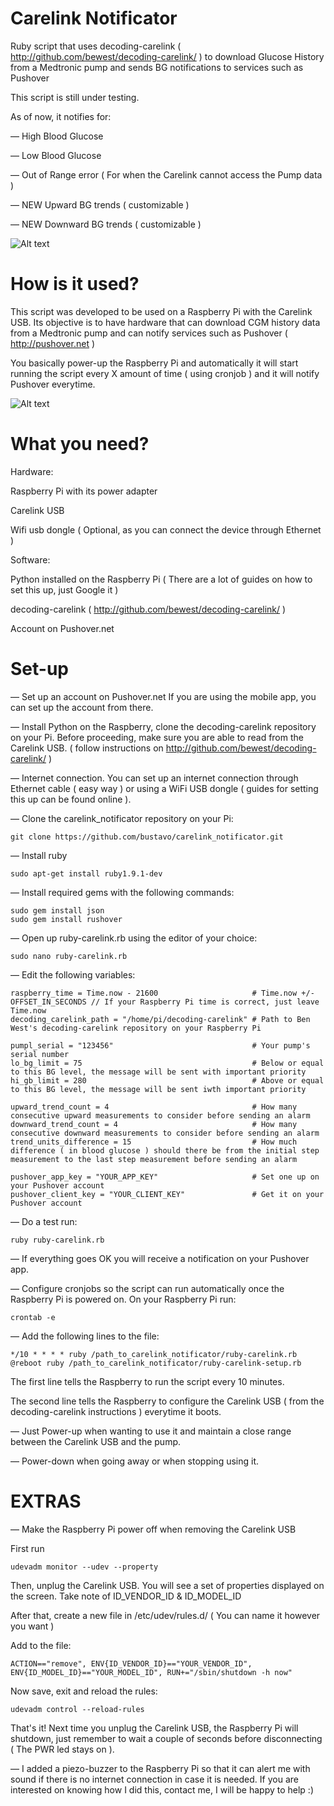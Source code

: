 Carelink Notificator
====================

Ruby script that uses decoding-carelink ( http://github.com/bewest/decoding-carelink/ ) to download Glucose History from a Medtronic pump and sends BG notifications to services such as Pushover

This script is still under testing.

As of now, it notifies for:

— High Blood Glucose

— Low Blood Glucose

— Out of Range error ( For when the Carelink cannot access the Pump data )

— NEW Upward BG trends ( customizable )

— NEW Downward BG trends ( customizable )

![Alt text](IMG_0345.PNG?raw=true "Pushover App on iOS")

How is it used?
====================

This script was developed to be used on a Raspberry Pi with the Carelink USB. Its objective is to have hardware that can download CGM history data from a Medtronic pump and can notify services such as Pushover ( http://pushover.net )

You basically power-up the Raspberry Pi and automatically it will start running the script every X amount of time ( using cronjob ) and it will notify Pushover everytime.

![Alt text](IMG_0325.JPG?raw=true "Rasbperry Pi Setup")

What you need?
====================

Hardware:

Raspberry Pi with its power adapter

Carelink USB

Wifi usb dongle ( Optional, as you can connect the device through Ethernet )

Software:

Python installed on the Raspberry Pi ( There are a lot of guides on how to set this up, just Google it )

decoding-carelink ( http://github.com/bewest/decoding-carelink/ )

Account on Pushover.net

Set-up
====================

— Set up an account on Pushover.net If you are using the mobile app, you can set up the account from there.

— Install Python on the Raspberry, clone the decoding-carelink repository on your Pi. Before proceeding, make sure you are able to read from the Carelink USB. ( follow instructions on http://github.com/bewest/decoding-carelink/ )

— Internet connection. You can set up an internet connection through Ethernet cable ( easy way ) or using a WiFi USB dongle ( guides for setting this up can be found online ).

— Clone the carelink_notificator repository on your Pi: 

```
git clone https://github.com/bustavo/carelink_notificator.git
```

— Install ruby 

```
sudo apt-get install ruby1.9.1-dev
````

— Install required gems with the following commands: 

```
sudo gem install json
sudo gem install rushover
```

— Open up ruby-carelink.rb using the editor of your choice:

```
sudo nano ruby-carelink.rb
```

— Edit the following variables:

```
raspberry_time = Time.now - 21600                     # Time.now +/- OFFSET_IN_SECONDS // If your Raspberry Pi time is correct, just leave Time.now
decoding_carelink_path = "/home/pi/decoding-carelink" # Path to Ben West's decoding-carelink repository on your Raspberry Pi

pumpl_serial = "123456"                               # Your pump's serial number
lo_bg_limit = 75                                      # Below or equal to this BG level, the message will be sent with important priority
hi_gb_limit = 280                                     # Above or equal to this BG level, the message will be sent iwth important priority

upward_trend_count = 4                                # How many consecutive upward measurements to consider before sending an alarm
downward_trend_count = 4                              # How many consecutive downward measurements to consider before sending an alarm
trend_units_difference = 15                           # How much difference ( in blood glucose ) should there be from the initial step measurement to the last step measurement before sending an alarm

pushover_app_key = "YOUR_APP_KEY"                     # Set one up on your Pushover account
pushover_client_key = "YOUR_CLIENT_KEY"               # Get it on your Pushover account
```

— Do a test run:

```
ruby ruby-carelink.rb
```

— If everything goes OK you will receive a notification on your Pushover app.

— Configure cronjobs so the script can run automatically once the Raspberry Pi is powered on. On your Raspberry Pi run:

```
crontab -e
```

— Add the following lines to the file:

```
*/10 * * * * ruby /path_to_carelink_notificator/ruby-carelink.rb
@reboot ruby /path_to_carelink_notificator/ruby-carelink-setup.rb
```

The first line tells the Raspberry to run the script every 10 minutes.

The second line tells the Raspberry to configure the Carelink USB ( from the decoding-carelink instructions ) everytime it boots.

— Just Power-up when wanting to use it and maintain a close range between the Carelink USB and the pump.

— Power-down when going away or when stopping using it.

EXTRAS
====================

— Make the Raspberry Pi power off when removing the Carelink USB

First run

```
udevadm monitor --udev --property
```

Then, unplug the Carelink USB. You will see a set of properties displayed on the screen. Take note of ID_VENDOR_ID & ID_MODEL_ID

After that, create a new file in /etc/udev/rules.d/ ( You can name it however you want )

Add to the file:

```
ACTION=="remove", ENV{ID_VENDOR_ID}=="YOUR_VENDOR_ID", ENV{ID_MODEL_ID}=="YOUR_MODEL_ID", RUN+="/sbin/shutdown -h now"
```

Now save, exit and reload the rules:

```
udevadm control --reload-rules
```

That's it! Next time you unplug the Carelink USB, the Raspberry Pi will shutdown, just remember to wait a couple of seconds before disconnecting ( The PWR led stays on ).

— I added a piezo-buzzer to the Raspberry Pi so that it can alert me with sound if there is no internet connection in case it is needed. If you are interested on knowing how I did this, contact me, I will be happy to help :)